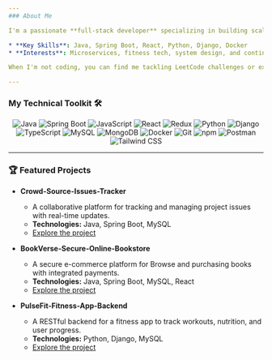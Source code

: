 ```yaml
---
### About Me

I'm a passionate **full-stack developer** specializing in building scalable, user-focused applications. My journey is fueled by a curiosity for **microservices**, a passion for **fitness tech**, and a commitment to crafting secure and efficient platforms.

* **Key Skills**: Java, Spring Boot, React, Python, Django, Docker
* **Interests**: Microservices, fitness tech, system design, and continuous learning.

When I'm not coding, you can find me tackling LeetCode challenges or exploring new ways to turn coffee into code.

---
```


### My Technical Toolkit 🛠️

<p align="center">
  <img src="https://img.shields.io/badge/Java-ED8B00?style=for-the-badge&logo=java&logoColor=white" alt="Java">
  <img src="https://img.shields.io/badge/Spring_Boot-6DB33F?style=for-the-badge&logo=spring-boot&logoColor=white" alt="Spring Boot">
  <img src="https://img.shields.io/badge/JavaScript-F7DF1E?style=for-the-badge&logo=javascript&logoColor=black" alt="JavaScript">
  <img src="https://img.shields.io/badge/React-61DAFB?style=for-the-badge&logo=react&logoColor=black" alt="React">
  <img src="https://img.shields.io/badge/Redux-764ABC?style=for-the-badge&logo=redux&logoColor=white" alt="Redux">
  <img src="https://img.shields.io/badge/Python-3776AB?style=for-the-badge&logo=python&logoColor=white" alt="Python">
  <img src="https://img.shields.io/badge/Django-092E20?style=for-the-badge&logo=django&logoColor=white" alt="Django">
  <img src="https://img.shields.io/badge/TypeScript-007ACC?style=for-the-badge&logo=typescript&logoColor=white" alt="TypeScript">
  <img src="https://img.shields.io/badge/MySQL-4479A1?style=for-the-badge&logo=mysql&logoColor=white" alt="MySQL">
  <img src="https://img.shields.io/badge/MongoDB-47A248?style=for-the-badge&logo=mongodb&logoColor=white" alt="MongoDB">
  <img src="https://img.shields.io/badge/Docker-2496ED?style=for-the-badge&logo=docker&logoColor=white" alt="Docker">
  <img src="https://img.shields.io/badge/Git-F05032?style=for-the-badge&logo=git&logoColor=white" alt="Git">
  <img src="https://img.shields.io/badge/npm-CB3837?style=for-the-badge&logo=npm&logoColor=white" alt="npm">
  <img src="https://img.shields.io/badge/Postman-FF6C37?style=for-the-badge&logo=postman&logoColor=white" alt="Postman">
  <img src="https://img.shields.io/badge/Tailwind_CSS-38B2AC?style=for-the-badge&logo=tailwind-css&logoColor=white" alt="Tailwind CSS">
</p>

---

### 🏆 Featured Projects

* **Crowd-Source-Issues-Tracker**
    * A collaborative platform for tracking and managing project issues with real-time updates.
    * **Technologies:** Java, Spring Boot, MySQL
    * [Explore the project](https://github.com/Nitesh6206/Crowd-Source-Issues-Tracker)

* **BookVerse-Secure-Online-Bookstore**
    * A secure e-commerce platform for Browse and purchasing books with integrated payments.
    * **Technologies:** Java, Spring Boot, MySQL, React
    * [Explore the project](https://github.com/Nitesh6206/BookVerse-Secure-Online-Bookstore)

* **PulseFit-Fitness-App-Backend**
    * A RESTful backend for a fitness app to track workouts, nutrition, and user progress.
    * **Technologies:** Python, Django, MySQL
    * [Explore the project](https://github.com/Nitesh6206/PulseFit-Fitness-App-Backend)
